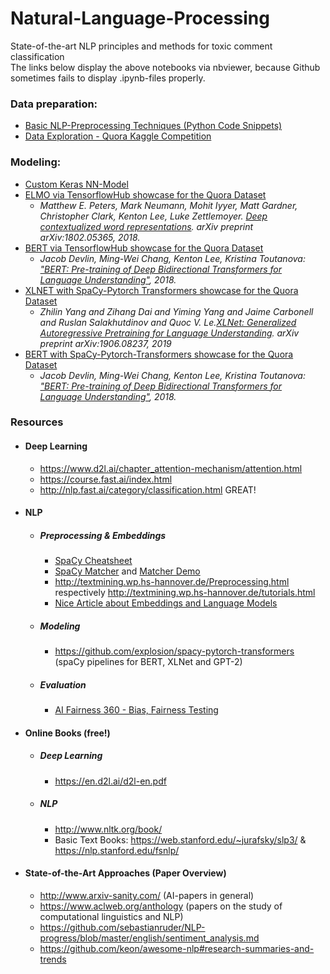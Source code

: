 # Natural-Language-Processing

State-of-the-art NLP principles and methods for toxic comment classification<br />
The links below display the above notebooks via nbviewer, because Github sometimes fails to display .ipynb-files properly. 



### Data preparation:
* [Basic NLP-Preprocessing Techniques (Python Code Snippets) ](https://nbviewer.jupyter.org/github/TheWoops/Natural-Language-Processing/blob/master/Data_Preparation.ipynb)<br />
* [Data Exploration - Quora Kaggle Competition](https://nbviewer.jupyter.org/github/TheWoops/Natural-Language-Processing/blob/master/Data_Exploration.ipynb)

### Modeling:
* [Custom Keras NN-Model](https://nbviewer.jupyter.org/github/TheWoops/Natural-Language-Processing/blob/master/Finaler_Prototyp.ipynb) 
* [ELMO via TensorflowHub showcase for the Quora Dataset](https://nbviewer.jupyter.org/github/TheWoops/Natural-Language-Processing/blob/master/Transfer_Learning_ELMO_mit_TensorflowHub.ipynb)
   * *Matthew E. Peters, Mark Neumann, Mohit Iyyer, Matt Gardner, Christopher Clark, Kenton Lee, Luke Zettlemoyer. [Deep contextualized word representations](https://arxiv.org/abs/1802.05365). arXiv preprint arXiv:1802.05365, 2018.*
* [BERT via TensorflowHub showcase for the Quora Dataset](https://nbviewer.jupyter.org/github/TheWoops/Natural-Language-Processing/blob/master/Transfer%20Learning_BERT_mit_TensorflowHub.ipynb)
  * *Jacob Devlin, Ming-Wei Chang, Kenton Lee, Kristina Toutanova: ["BERT: Pre-training of Deep Bidirectional Transformers for Language Understanding"](https://arxiv.org/abs/1810.04805), 2018.*
* [XLNET with SpaCy-Pytorch Transformers showcase for the Quora Dataset](https://nbviewer.jupyter.org/github/TheWoops/Natural-Language-Processing/blob/master/Transfer%20Learning_XLNet_mit_SpaCy.ipynb)
  * *Zhilin Yang and Zihang Dai and Yiming Yang and Jaime Carbonell and Ruslan Salakhutdinov and Quoc V. Le.[XLNet: Generalized Autoregressive Pretraining for Language Understanding](https://arxiv.org/abs/1906.08237). arXiv preprint arXiv:1906.08237, 2019*
* [BERT with SpaCy-Pytorch-Transformers showcase for the Quora Dataset](https://nbviewer.jupyter.org/github/TheWoops/Natural-Language-Processing/blob/master/Transfer%20Learning_BERT_mit_%20SpaCy.ipynb)
  * *Jacob Devlin, Ming-Wei Chang, Kenton Lee, Kristina Toutanova: ["BERT: Pre-training of Deep Bidirectional Transformers for Language Understanding"](https://arxiv.org/abs/1810.04805), 2018.*

### Resources

* #### Deep Learning 
  * https://www.d2l.ai/chapter_attention-mechanism/attention.html
  * https://course.fast.ai/index.html
  * http://nlp.fast.ai/category/classification.html GREAT!

* #### NLP
  * ##### Preprocessing & Embeddings
    * [SpaCy Cheatsheet](http://datacamp-community-prod.s3.amazonaws.com/29aa28bf-570a-4965-8f54-d6a541ae4e06)
    * [SpaCy Matcher](https://github.com/explosion/spaCy/blob/master/website/docs/usage/rule-based-matching.md) and [Matcher Demo](https://explosion.ai/demos/matcher)
    * http://textmining.wp.hs-hannover.de/Preprocessing.html respectively http://textmining.wp.hs-hannover.de/tutorials.html
    * [Nice Article about Embeddings and Language Models](https://towardsdatascience.com/from-word-embeddings-to-pretrained-language-models-a-new-age-in-nlp-part-2-e9af9a0bdcd9)
  * ##### Modeling
    * https://github.com/explosion/spacy-pytorch-transformers (spaCy pipelines for BERT, XLNet and GPT-2)
  * ##### Evaluation
    * [AI Fairness 360 - Bias, Fairness Testing](https://github.com/IBM/AIF360)
    
* #### Online Books (free!)
  * ##### Deep Learning
    * https://en.d2l.ai/d2l-en.pdf
  * ##### NLP
    * http://www.nltk.org/book/
    * Basic Text Books: https://web.stanford.edu/~jurafsky/slp3/ & https://nlp.stanford.edu/fsnlp/

* #### State-of-the-Art Approaches (Paper Overview)
  * http://www.arxiv-sanity.com/ (AI-papers  in general)
  * https://www.aclweb.org/anthology (papers on the study of computational linguistics and NLP)
  * https://github.com/sebastianruder/NLP-progress/blob/master/english/sentiment_analysis.md
  * https://github.com/keon/awesome-nlp#research-summaries-and-trends
